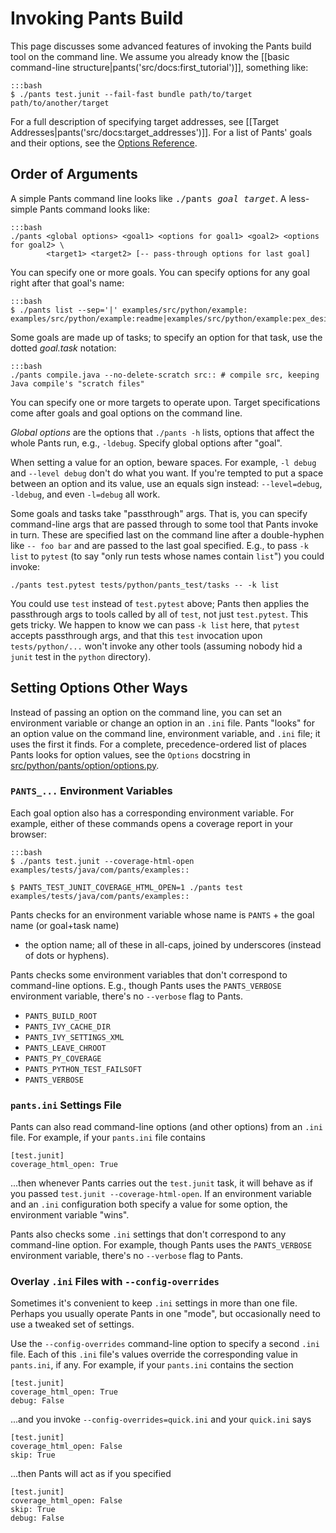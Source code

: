 Invoking Pants Build
====================

This page discusses some advanced features of invoking the Pants build
tool on the command line. We assume you already know the
[[basic command-line structure|pants('src/docs:first_tutorial')]],
something like:

    :::bash
    $ ./pants test.junit --fail-fast bundle path/to/target path/to/another/target

For a full description of specifying target addresses, see
[[Target Addresses|pants('src/docs:target_addresses')]].
For a list of Pants' goals and their options, see the
<a href="options_reference.html">Options Reference</a>.

Order of Arguments
------------------

A simple Pants command line looks like <tt>./pants <var>goal</var> <var>target</var></tt>.
A less-simple Pants command looks like:

    :::bash
    ./pants <global options> <goal1> <options for goal1> <goal2> <options for goal2> \
            <target1> <target2> [-- pass-through options for last goal]

You can specify one or more goals. You can specify options for any goal right after that goal's
name:

    :::bash
    $ ./pants list --sep='|' examples/src/python/example:
    examples/src/python/example:readme|examples/src/python/example:pex_design|examples/sr...

Some goals are made up of tasks; to specify an option for that task, use the dotted
_goal.task_ notation:

    :::bash
    ./pants compile.java --no-delete-scratch src:: # compile src, keeping Java compile's "scratch files"

You can specify one or more targets to operate upon. Target specifications come after goals
and goal options on the command line.

<em>Global options</em> are the options that `./pants -h` lists, options that affect the whole
Pants run, e.g., `-ldebug`. Specify global options after "goal".

When setting a value for an option, beware spaces. For example, `-l debug` and `--level debug`
don't do what you want. If you're tempted to put a space between an option and its value, use an
equals sign instead: `--level=debug`, `-ldebug`, and even `-l=debug` all work.

Some goals and tasks take "passthrough" args. That is, you can specify command-line args that are
passed through to some tool that Pants invoke in turn. These are specified last on the command
line after a double-hyphen like `-- foo bar` and are passed to the last goal specified. E.g., to
pass `-k list` to `pytest` (to say "only run tests whose names contain `list`") you could invoke:

    ./pants test.pytest tests/python/pants_test/tasks -- -k list

You could use `test` instead of `test.pytest` above; Pants then applies the
passthrough args to tools called by all of `test`, not just `test.pytest`.
This gets tricky. We happen to know we can pass `-k list` here, that `pytest` accepts passthrough
args, and that this `test` invocation upon `tests/python/...` won't invoke any other tools
(assuming nobody hid a `junit` test in the `python` directory).

Setting Options Other Ways
--------------------------

Instead of passing an option on the command line, you can set an environment variable or change
an option in an `.ini` file. Pants "looks" for an option value on the command line, environment
variable, and `.ini` file; it uses the first it finds.
For a complete, precedence-ordered list of places Pants looks for option values, see the
`Options` docstring in
[src/python/pants/option/options.py](https://github.com/pantsbuild/pants/blob/master/src/python/pants/option/options.py).

### `PANTS_...` Environment Variables

Each goal option also has a corresponding environment variable. For example, either of these
commands opens a coverage report in your browser:

    :::bash
    $ ./pants test.junit --coverage-html-open examples/tests/java/com/pants/examples::

    $ PANTS_TEST_JUNIT_COVERAGE_HTML_OPEN=1 ./pants test examples/tests/java/com/pants/examples::

Pants checks for an environment variable whose name is `PANTS` + the goal name (or goal+task name)
+ the option name; all of these in all-caps, joined by underscores (instead of dots or hyphens).

Pants checks some environment variables that don't correspond to command-line options.
E.g., though Pants uses the `PANTS_VERBOSE` environment variable, there's no `--verbose` flag
to Pants.

* `PANTS_BUILD_ROOT`
* `PANTS_IVY_CACHE_DIR`
* `PANTS_IVY_SETTINGS_XML`
* `PANTS_LEAVE_CHROOT`
* `PANTS_PY_COVERAGE`
* `PANTS_PYTHON_TEST_FAILSOFT`
* `PANTS_VERBOSE`

### `pants.ini` Settings File

Pants can also read command-line options (and other options) from an `.ini` file. For example, if
your `pants.ini` file contains

    [test.junit]
    coverage_html_open: True

...then whenever Pants carries out the `test.junit` task, it will behave as if you passed
`test.junit --coverage-html-open`. If an environment variable and an `.ini` configuration both
specify a value for some option, the environment variable "wins".

Pants also checks some `.ini` settings that don't correspond to any command-line option.
For example, though Pants uses the `PANTS_VERBOSE` environment variable, there's no `--verbose`
flag to Pants.

### Overlay `.ini` Files with `--config-overrides`

Sometimes it's convenient to keep `.ini` settings in more than one file. Perhaps you usually
operate Pants in one "mode", but occasionally need to use a tweaked set of settings.

Use the `--config-overrides` command-line option to specify a second `.ini` file. Each of
this `.ini` file's values override the corresponding value in `pants.ini`, if any.
For example, if your `pants.ini` contains the section

    [test.junit]
    coverage_html_open: True
    debug: False

...and you invoke `--config-overrides=quick.ini` and your `quick.ini` says

    [test.junit]
    coverage_html_open: False
    skip: True

...then Pants will act as if you specified

    [test.junit]
    coverage_html_open: False
    skip: True
    debug: False

